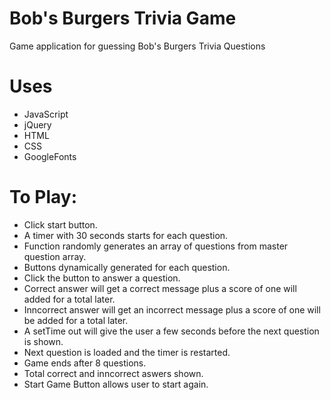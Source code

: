 # Bob's Burgers Trivia Game
Game application for guessing Bob's Burgers Trivia Questions

# Uses

* JavaScript
* jQuery
* HTML
* CSS
* GoogleFonts

# To Play:

* Click start button.
* A timer with 30 seconds starts for each question.
* Function randomly generates an array of questions from master question array.
* Buttons dynamically generated for each question.
* Click the button to answer a question.
* Correct answer will get a correct message plus a score of one will added for a total later.
* Inncorrect answer will get an incorrect message plus a score of one will be added for a total later.
* A setTime out will give the user a few seconds before the next question is shown.
* Next question is loaded and the timer is restarted.
* Game ends after 8 questions.
* Total correct and inncorrect aswers shown.
* Start Game Button allows user to start again.